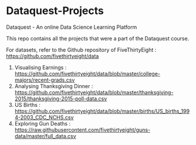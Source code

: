 # Dataquest-Projects
Dataquest - An online Data Science Learning Platform

This repo contains all the projects that were a part of the Dataquest course.

For datasets, refer to the Github repository of FiveThirtyEight :
https://github.com/fivethirtyeight/data

1. Visualising Earnings : https://github.com/fivethirtyeight/data/blob/master/college-majors/recent-grads.csv
2. Analysing Thanksgiving Dinner : https://github.com/fivethirtyeight/data/blob/master/thanksgiving-2015/thanksgiving-2015-poll-data.csv
3. US Births : https://github.com/fivethirtyeight/data/blob/master/births/US_births_1994-2003_CDC_NCHS.csv
4. Exploring Gun Deaths : https://raw.githubusercontent.com/fivethirtyeight/guns-data/master/full_data.csv
